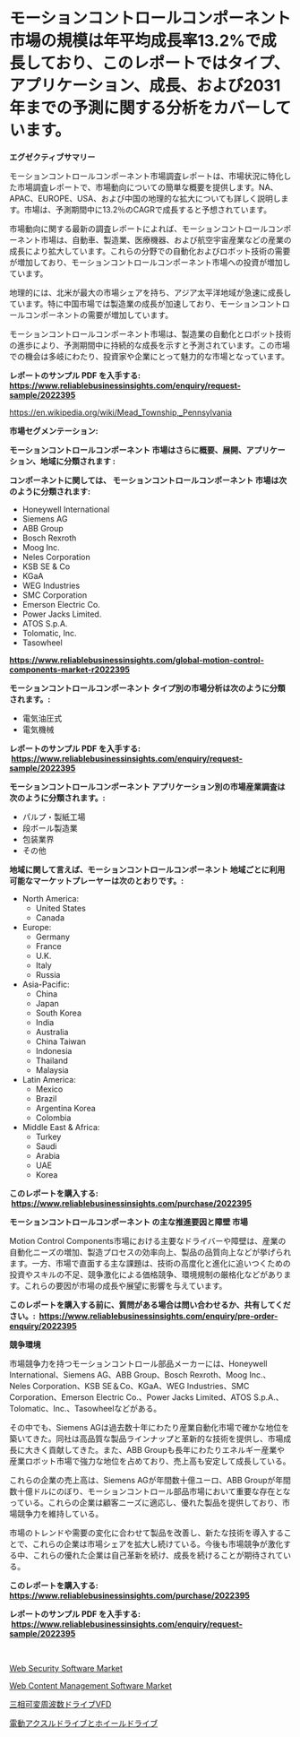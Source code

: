 <p><h1>モーションコントロールコンポーネント市場の規模は年平均成長率13.2%で成長しており、このレポートではタイプ、アプリケーション、成長、および2031年までの予測に関する分析をカバーしています。</h1></p><p><strong>エグゼクティブサマリー</strong></p>
<p><p>モーションコントロールコンポーネント市場調査レポートは、市場状況に特化した市場調査レポートで、市場動向についての簡単な概要を提供します。NA、APAC、EUROPE、USA、および中国の地理的な拡大についても詳しく説明します。市場は、予測期間中に13.2％のCAGRで成長すると予想されています。</p><p>市場動向に関する最新の調査レポートによれば、モーションコントロールコンポーネント市場は、自動車、製造業、医療機器、および航空宇宙産業などの産業の成長により拡大しています。これらの分野での自動化およびロボット技術の需要が増加しており、モーションコントロールコンポーネント市場への投資が増加しています。</p><p>地理的には、北米が最大の市場シェアを持ち、アジア太平洋地域が急速に成長しています。特に中国市場では製造業の成長が加速しており、モーションコントロールコンポーネントの需要が増加しています。</p><p>モーションコントロールコンポーネント市場は、製造業の自動化とロボット技術の進歩により、予測期間中に持続的な成長を示すと予測されています。この市場での機会は多岐にわたり、投資家や企業にとって魅力的な市場となっています。</p></p>
<p><strong>レポートのサンプル PDF を入手する: <a href="https://www.reliablebusinessinsights.com/enquiry/request-sample/2022395">https://www.reliablebusinessinsights.com/enquiry/request-sample/2022395</a></strong></p>
<p><a href="https://en.wikipedia.org/wiki/Mead_Township,_Pennsylvania">https://en.wikipedia.org/wiki/Mead_Township,_Pennsylvania</a></p>
<p><strong>市場セグメンテーション:</strong></p>
<p><strong> モーションコントロールコンポーネント 市場はさらに概要、展開、アプリケーション、地域に分類されます :</strong></p>
<p><strong>コンポーネントに関しては、 モーションコントロールコンポーネント 市場は次のように分類されます: &nbsp;</strong></p>
<p><ul><li>Honeywell International</li><li>Siemens AG</li><li>ABB Group</li><li>Bosch Rexroth</li><li>Moog Inc.</li><li>Neles Corporation</li><li>KSB SE & Co</li><li>KGaA</li><li>WEG Industries</li><li>SMC Corporation</li><li>Emerson Electric Co.</li><li>Power Jacks Limited.</li><li>ATOS S.p.A.</li><li>Tolomatic, Inc.</li><li>Tasowheel</li></ul></p>
<p><strong><a href="https://www.reliablebusinessinsights.com/global-motion-control-components-market-r2022395">https://www.reliablebusinessinsights.com/global-motion-control-components-market-r2022395</a></strong></p>
<p><strong> モーションコントロールコンポーネント タイプ別の市場分析は次のように分類されます。:</strong></p>
<p><ul><li>電気油圧式</li><li>電気機械</li></ul></p>
<p><strong>レポートのサンプル PDF を入手する: &nbsp;<a href="https://www.reliablebusinessinsights.com/enquiry/request-sample/2022395">https://www.reliablebusinessinsights.com/enquiry/request-sample/2022395</a></strong></p>
<p><strong> モーションコントロールコンポーネント アプリケーション別の市場産業調査は次のように分類されます。:</strong></p>
<p><ul><li>パルプ・製紙工場</li><li>段ボール製造業</li><li>包装業界</li><li>その他</li></ul></p>
<p><strong>地域に関して言えば、モーションコントロールコンポーネント 地域ごとに利用可能なマーケットプレーヤーは次のとおりです。:</strong></p>
<p><ul>
    <li>
        North America:
        <ul>
            <li>United States</li>
            <li>Canada</li>
        </ul>
    </li>
    <li>
        Europe:
        <ul>
            <li>Germany</li>
            <li>France</li>
            <li>U.K.</li>
            <li>Italy</li>
            <li>Russia</li>
        </ul>
    </li>
    <li>
        Asia-Pacific:
        <ul>
            <li>China</li>
            <li>Japan</li>
            <li>South Korea</li>
            <li>India</li>
            <li>Australia</li>
            <li>China Taiwan</li>
            <li>Indonesia</li>
            <li>Thailand</li>
            <li>Malaysia</li>
        </ul>
    </li>
    <li>
        Latin America:
        <ul>
            <li>Mexico</li>
            <li>Brazil</li>
            <li>Argentina Korea</li>
            <li>Colombia</li>
        </ul>
    </li>
    <li>
        Middle East & Africa:
        <ul>
            <li>Turkey</li>
            <li>Saudi</li>
            <li>Arabia</li>
            <li>UAE</li>
            <li>Korea</li>
        </ul>
    </li>
    </ul></p>
<p><strong>このレポートを購入する: &nbsp;<a href="https://www.reliablebusinessinsights.com/purchase/2022395">https://www.reliablebusinessinsights.com/purchase/2022395</a></strong></p>
<p><strong>モーションコントロールコンポーネント の主な推進要因と障壁 市場</strong></p>
<p><p>Motion Control Components市場における主要なドライバーや障壁は、産業の自動化ニーズの増加、製造プロセスの効率向上、製品の品質向上などが挙げられます。一方、市場で直面する主な課題は、技術の高度化と進化に追いつくための投資やスキルの不足、競争激化による価格競争、環境規制の厳格化などがあります。これらの要因が市場の成長や展望に影響を与えています。</p></p>
<p><strong>このレポートを購入する前に、質問がある場合は問い合わせるか、共有してください。:&nbsp; <a href="https://www.reliablebusinessinsights.com/enquiry/pre-order-enquiry/2022395">https://www.reliablebusinessinsights.com/enquiry/pre-order-enquiry/2022395</a></strong></p>
<p><strong>競争環境</strong></p>
<p><p>市場競争力を持つモーションコントロール部品メーカーには、Honeywell International、Siemens AG、ABB Group、Bosch Rexroth、Moog Inc.、Neles Corporation、KSB SE＆Co、KGaA、WEG Industries、SMC Corporation、Emerson Electric Co.、Power Jacks Limited、ATOS S.p.A.、Tolomatic、Inc.、Tasowheelなどがある。</p><p>その中でも、Siemens AGは過去数十年にわたり産業自動化市場で確かな地位を築いてきた。同社は高品質な製品ラインナップと革新的な技術を提供し、市場成長に大きく貢献してきた。また、ABB Groupも長年にわたりエネルギー産業や産業ロボット市場で強力な地位を占めており、売上高も安定して成長している。</p><p>これらの企業の売上高は、Siemens AGが年間数十億ユーロ、ABB Groupが年間数十億ドルにのぼり、モーションコントロール部品市場において重要な存在となっている。これらの企業は顧客ニーズに適応し、優れた製品を提供しており、市場競争力を維持している。</p><p>市場のトレンドや需要の変化に合わせて製品を改善し、新たな技術を導入することで、これらの企業は市場シェアを拡大し続けている。今後も市場競争が激化する中、これらの優れた企業は自己革新を続け、成長を続けることが期待されている。</p></p>
<p><strong>このレポートを購入する: &nbsp; <a href="https://www.reliablebusinessinsights.com/purchase/2022395">https://www.reliablebusinessinsights.com/purchase/2022395</a></strong></p>
<p><strong>レポートのサンプル PDF を入手する: &nbsp;<a href="https://www.reliablebusinessinsights.com/enquiry/request-sample/2022395">https://www.reliablebusinessinsights.com/enquiry/request-sample/2022395</a></strong><strong></strong></p>
<p>&nbsp;</p>
<p><p><a href="https://github.com/lsapaaep8/Market-Research-Report-List-1/blob/main/web-security-software-market.md">Web Security Software Market</a></p><p><a href="https://github.com/qrkceaah30/Market-Research-Report-List-1/blob/main/web-content-management-software-market.md">Web Content Management Software Market</a></p><p><a href="https://github.com/RudyBoyer2017/Market-Research-Report-List-2/blob/main/2027908179640.md">三相可変周波数ドライブVFD</a></p><p><a href="https://github.com/MosesSpinka1914/Market-Research-Report-List-2/blob/main/7613191179639.md">電動アクスルドライブとホイールドライブ</a></p></p>